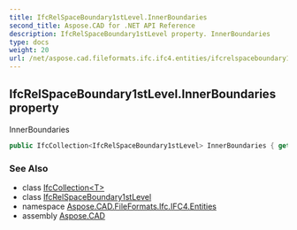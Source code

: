 ```yaml
---
title: IfcRelSpaceBoundary1stLevel.InnerBoundaries
second_title: Aspose.CAD for .NET API Reference
description: IfcRelSpaceBoundary1stLevel property. InnerBoundaries
type: docs
weight: 20
url: /net/aspose.cad.fileformats.ifc.ifc4.entities/ifcrelspaceboundary1stlevel/innerboundaries/
---
```

## IfcRelSpaceBoundary1stLevel.InnerBoundaries property

InnerBoundaries

```csharp
public IfcCollection<IfcRelSpaceBoundary1stLevel> InnerBoundaries { get; }
```

### See Also

* class [IfcCollection&lt;T&gt;](../../../aspose.cad.fileformats.ifc/ifccollection-1/)
* class [IfcRelSpaceBoundary1stLevel](../)
* namespace [Aspose.CAD.FileFormats.Ifc.IFC4.Entities](../../ifcrelspaceboundary1stlevel/)
* assembly [Aspose.CAD](../../../)



